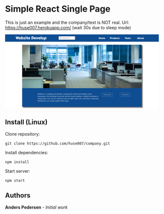 # Simple React Single Page

This is just an example and the company/text is NOT real.
Url: https://huse007.herokuapp.com/ (wait 30s due to sleep mode)

![alt text](https://raw.githubusercontent.com/huse007/company/master/src/images/company.png)

## Install (Linux)

Clone repository:
```
git clone https://github.com/huse007/company.git
```
Install dependencies:
```
npm install
```
Start server:
```
npm start
```
## Authors
**Anders Pedersen** - *Initial work*
